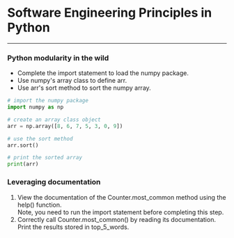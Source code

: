 # Software Engineering Principles in Python
---
### Python modularity in the wild
* Complete the import statement to load the numpy package.
* Use numpy's array class to define arr.
* Use arr's sort method to sort the numpy array.
```python
# import the numpy package
import numpy as np

# create an array class object
arr = np.array([8, 6, 7, 5, 3, 0, 9])

# use the sort method
arr.sort()

# print the sorted array
print(arr)
```
### Leveraging documentation
1. View the documentation of the Counter.most_common method using the help() function.    
Note, you need to run the import statement before completing this step.
2. Correctly call Counter.most_common() by reading its documentation.   
Print the results stored in top_5_words.
